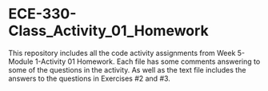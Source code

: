 # ECE-330-Class_Activity_01_Homework
This repository includes all the code activity assignments from Week 5-Module 1-Activity 01 Homework. Each file has some comments answering to some of the questions in the activity. As well as the text file includes the answers to the questions in Exercises #2 and #3.
